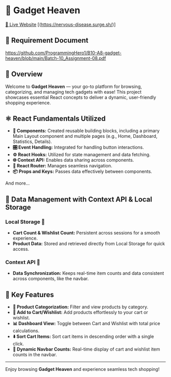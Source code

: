 # 🌌 Gadget Heaven
[🚀 Live Website](#) [(https://nervous-disease.surge.sh/)]

## 📄 Requirement Document
https://github.com/ProgrammingHero1/B10-A8-gadget-heaven/blob/main/Batch-10_Assignment-08.pdf

## 🌟 Overview
Welcome to **Gadget Heaven** — your go-to platform for browsing, categorizing, and managing tech gadgets with ease! This project showcases essential React concepts to deliver a dynamic, user-friendly shopping experience.

## ⚛️ React Fundamentals Utilized
- **🔨 Components:** Created reusable building blocks, including a primary Main Layout component and multiple pages (e.g., Home, Dashboard, Statistics, Details).
- **🎛️ Event Handling:** Integrated for handling button interactions.
- **⚙️ React Hooks:** Utilized for state management and data fetching.
- **🌐 Context API:** Enables data sharing across components.
- **🧭 React Router:** Manages seamless navigation.
- **📦 Props and Keys:** Passes data effectively between components.

And more...

## 💾 Data Management with Context API & Local Storage
### Local Storage 📂
- **Cart Count & Wishlist Count:** Persistent across sessions for a smooth experience.
- **Product Data:** Stored and retrieved directly from Local Storage for quick access.

### Context API 🔗
- **Data Synchronization:** Keeps real-time item counts and data consistent across components, like the navbar.

## 🌟 Key Features
- **📁 Product Categorization:** Filter and view products by category.
- **🛒 Add to Cart/Wishlist:** Add products effortlessly to your cart or wishlist.
- **📊 Dashboard View:** Toggle between Cart and Wishlist with total price calculations.
- **⬇️ Sort Cart Items:** Sort cart items in descending order with a single click.
- **🔢 Dynamic Navbar Counts:** Real-time display of cart and wishlist item counts in the navbar.

---

Enjoy browsing **Gadget Heaven** and experience seamless tech shopping!
